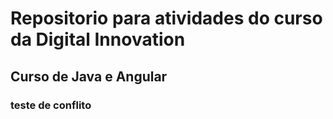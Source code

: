 # Repositorio para atividades do curso da Digital Innovation
## Curso de Java e Angular
### teste de conflito
